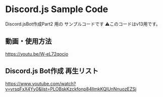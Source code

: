 # Discord.js Sample Code
Discord.jsBot作成Part2 用の サンプルコードです
⚠このコードはv13用です。

## 動画・使用方法
https://youtu.be/W-eL72qocjo

## Discord.js Bot作成 再生リスト
https://www.youtube.com/watch?v=vrsqFxX4Yy0&list=PLOBskKzckfonp84llmkKQIUnNnuozEZSj
